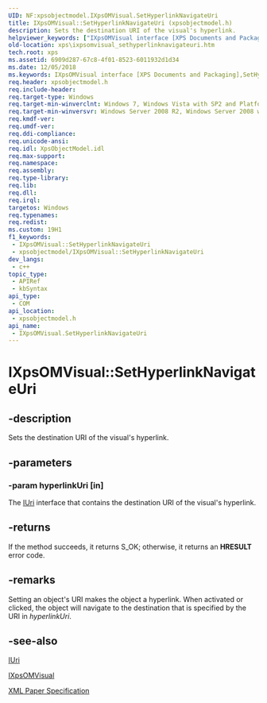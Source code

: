 ```yaml
---
UID: NF:xpsobjectmodel.IXpsOMVisual.SetHyperlinkNavigateUri
title: IXpsOMVisual::SetHyperlinkNavigateUri (xpsobjectmodel.h)
description: Sets the destination URI of the visual's hyperlink.
helpviewer_keywords: ["IXpsOMVisual interface [XPS Documents and Packaging]","SetHyperlinkNavigateUri method","IXpsOMVisual.SetHyperlinkNavigateUri","IXpsOMVisual::SetHyperlinkNavigateUri","SetHyperlinkNavigateUri","SetHyperlinkNavigateUri method [XPS Documents and Packaging]","SetHyperlinkNavigateUri method [XPS Documents and Packaging]","IXpsOMVisual interface","xps.ixpsomvisual_sethyperlinknavigateuri","xpsobjectmodel/IXpsOMVisual::SetHyperlinkNavigateUri"]
old-location: xps\ixpsomvisual_sethyperlinknavigateuri.htm
tech.root: xps
ms.assetid: 6909d287-67c8-4f01-8523-6011932d1d34
ms.date: 12/05/2018
ms.keywords: IXpsOMVisual interface [XPS Documents and Packaging],SetHyperlinkNavigateUri method, IXpsOMVisual.SetHyperlinkNavigateUri, IXpsOMVisual::SetHyperlinkNavigateUri, SetHyperlinkNavigateUri, SetHyperlinkNavigateUri method [XPS Documents and Packaging], SetHyperlinkNavigateUri method [XPS Documents and Packaging],IXpsOMVisual interface, xps.ixpsomvisual_sethyperlinknavigateuri, xpsobjectmodel/IXpsOMVisual::SetHyperlinkNavigateUri
req.header: xpsobjectmodel.h
req.include-header: 
req.target-type: Windows
req.target-min-winverclnt: Windows 7, Windows Vista with SP2 and Platform Update for Windows Vista [desktop apps \| UWP apps]
req.target-min-winversvr: Windows Server 2008 R2, Windows Server 2008 with SP2 and Platform Update for Windows Server 2008 [desktop apps \| UWP apps]
req.kmdf-ver: 
req.umdf-ver: 
req.ddi-compliance: 
req.unicode-ansi: 
req.idl: XpsObjectModel.idl
req.max-support: 
req.namespace: 
req.assembly: 
req.type-library: 
req.lib: 
req.dll: 
req.irql: 
targetos: Windows
req.typenames: 
req.redist: 
ms.custom: 19H1
f1_keywords:
 - IXpsOMVisual::SetHyperlinkNavigateUri
 - xpsobjectmodel/IXpsOMVisual::SetHyperlinkNavigateUri
dev_langs:
 - c++
topic_type:
 - APIRef
 - kbSyntax
api_type:
 - COM
api_location:
 - xpsobjectmodel.h
api_name:
 - IXpsOMVisual.SetHyperlinkNavigateUri
---
```


# IXpsOMVisual::SetHyperlinkNavigateUri


## -description

Sets the destination URI of the visual's hyperlink.

## -parameters

### -param hyperlinkUri [in]

The <a href="https://msdn2.microsoft.com/library/ms775038.aspx">IUri</a> interface that contains the destination URI of the visual's hyperlink.

## -returns

If the method succeeds, it returns S_OK; otherwise, it returns an <b>HRESULT</b> error code.

## -remarks

Setting an object's URI makes the object a hyperlink. When activated or clicked, the object   will navigate to the destination that is  specified by the URI in <i>hyperlinkUri</i>.

## -see-also

<a href="https://msdn2.microsoft.com/library/ms775038.aspx">IUri</a>



<a href="https://docs.microsoft.com/windows/desktop/api/xpsobjectmodel/nn-xpsobjectmodel-ixpsomvisual">IXpsOMVisual</a>



<a href="https://www.microsoft.com/download/details.aspx?id=11816">XML Paper Specification</a>

